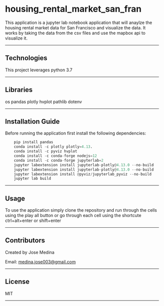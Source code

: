 # housing_rental_market_san_fran

This application is a jupyter lab notebook application that will anaylze the housing rental market data for San Francisco and visualize the data. It works by taking the data from the csv files and use the mapbox api to visualize it.

---

## Technologies

This project leverages python 3.7

---

## Libraries

os
pandas
plotly
hvplot
pathlib
dotenv

---

## Installation Guide

Before running the application first install the following dependencies:

```python
    pip install pandas
    conda install -c plotly plotly=4.13.
    conda install -c pyviz hvplot
    conda install -c conda-forge nodejs=12
    conda install -c conda-forge jupyterlab=2
    jupyter labextension install jupyterlab-plotly@4.13.0 --no-build
    jupyter labextension install jupyterlab-plotly@4.13.0 --no-build
    jupyter labextension install @pyviz/jupyterlab_pyviz --no-build
    jupyter lab build
```
---
## Usage

To use the application simply clone the repository and run through the cells using the play all button or go through each cell using the shortcute ctrl+alt+enter or shift+enter

---

## Contributors

Created by Jose Medina

Email: medina.jose003@gmail.com

---

## License

MIT

---


